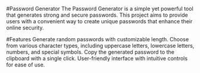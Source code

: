 #Password Generator
The Password Generator is a simple yet powerful tool that generates strong and secure passwords. This project aims to provide users with a convenient way to create unique passwords that enhance their online security.

#Features
Generate random passwords with customizable length.
Choose from various character types, including uppercase letters, lowercase letters, numbers, and special symbols.
Copy the generated password to the clipboard with a single click.
User-friendly interface with intuitive controls for ease of use.
